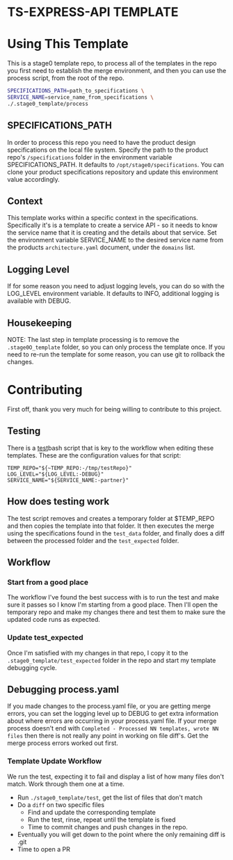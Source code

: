 # TS-EXPRESS-API TEMPLATE

# Using This Template
This is a stage0 template repo, to process all of the templates in the repo you first need to establish the merge environment, and then you can use the process script, from the root of the repo.
```sh
SPECIFICATIONS_PATH=path_to_specifications \
SERVICE_NAME=service_name_from_specifications \
./.stage0_template/process 
```
 
 ## SPECIFICATIONS_PATH
 In order to process this repo you need to have the product design specifications on the local file system. Specify the path to the product repo's ``/specifications`` folder in the environment variable SPECIFICATIONS_PATH. It defaults to ``/opt/stage0/specifications``. You can clone your product specifications repository and update this environment value accordingly.

 ## Context
 This template works within a specific context in the specifications. Specifically it's is a template to create a service API - so it needs to know the service name that it is creating and the details about that service. Set the environment variable SERVICE_NAME to the desired service name from the products ``architecture.yaml`` document, under the ``domains`` list. 

## Logging Level
If for some reason you need to adjust logging levels, you can do so with the LOG_LEVEL environment variable. It defaults to INFO, additional logging is available with DEBUG.

## Housekeeping
NOTE: The last step in template processing is to remove the ``.stage0O_template`` folder, so you can only process the template once. If you need to re-run the template for some reason, you can use git to rollback the changes. 

# Contributing
First off, thank you very much for being willing to contribute to this project. 

## Testing
There is a [test](./test)bash script that is key to the workflow when editing these templates. These are the configuration values for that script:
```
TEMP_REPO="${~TEMP_REPO:-/tmp/testRepo}"
LOG_LEVEL="${LOG_LEVEL:-DEBUG}"
SERVICE_NAME="${SERVICE_NAME:-partner}"
```

## How does testing work
The test script removes and creates a temporary folder at $TEMP_REPO and then copies the template into that folder. It then executes the merge using the specifications found in the ``test_data`` folder, and finally does a diff between the processed folder and the ``test_expected`` folder. 

## Workflow

### Start from a good place
The workflow I've found the best success with is to run the test and make sure it passes so I know I'm starting from a good place. Then I'll open the temporary repo and make my changes there and test them to make sure the updated code runs as expected. 

### Update test_expected
Once I'm satisfied with my changes in that repo, I copy it to the ``.stage0_template/test_expected`` folder in the repo and start my template debugging cycle. 

## Debugging process.yaml
If you made changes to the process.yaml file, or you are getting merge errors, you can set the logging level up to DEBUG to get extra information about where errors are occurring in your process.yaml file. If your merge process doesn't end with ``Completed - Processed NN templates, wrote NN files`` then there is not really any point in working on file diff's. Get the merge process errors worked out first. 

### Template Update Workflow
We run the test, expecting it to fail and display a list of how many files don't match. Work through them one at a time. 
- Run ``./stage0_template/test``, get the list of files that don't match
- Do a ``diff`` on two specific files 
    - Find and update the corresponding template
    - Run the test, rinse, repeat until the template is fixed
    - Time to commit changes and push changes in the repo.
- Eventually you will get down to the point where the only remaining diff is .git
- Time to open a PR
